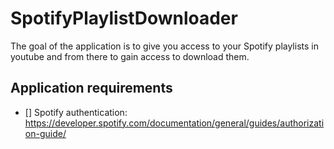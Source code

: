 # SpotifyPlaylistDownloader
The goal of the application is to give you access to your Spotify playlists in youtube and from there to gain access to download them.

## Application requirements
- [] Spotify authentication: https://developer.spotify.com/documentation/general/guides/authorization-guide/
